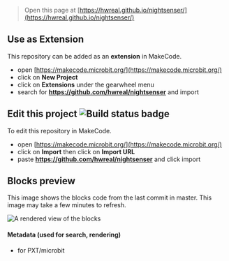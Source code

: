 
> Open this page at [https://hwreal.github.io/nightsenser/](https://hwreal.github.io/nightsenser/)

## Use as Extension

This repository can be added as an **extension** in MakeCode.

* open [https://makecode.microbit.org/](https://makecode.microbit.org/)
* click on **New Project**
* click on **Extensions** under the gearwheel menu
* search for **https://github.com/hwreal/nightsenser** and import

## Edit this project ![Build status badge](https://github.com/hwreal/nightsenser/workflows/MakeCode/badge.svg)

To edit this repository in MakeCode.

* open [https://makecode.microbit.org/](https://makecode.microbit.org/)
* click on **Import** then click on **Import URL**
* paste **https://github.com/hwreal/nightsenser** and click import

## Blocks preview

This image shows the blocks code from the last commit in master.
This image may take a few minutes to refresh.

![A rendered view of the blocks](https://github.com/hwreal/nightsenser/raw/master/.github/makecode/blocks.png)

#### Metadata (used for search, rendering)

* for PXT/microbit
<script src="https://makecode.com/gh-pages-embed.js"></script><script>makeCodeRender("{{ site.makecode.home_url }}", "{{ site.github.owner_name }}/{{ site.github.repository_name }}");</script>
